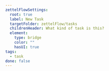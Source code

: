 ```yaml
---
zettelFlowSettings:
  root: true
  label: New Task
  targetFolder: zettelFlow/tasks
  childrenHeader: What kind of task is this?
  element:
    type: bridge
    color: ""
    hasUI: true
tags:
  - task
done: false
---
```

